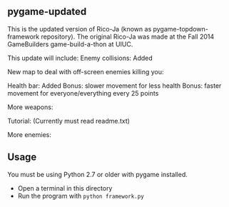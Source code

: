 pygame-updated
--------------
This is the updated version of Rico-Ja (known as pygame-topdown-framework repository).
The original Rico-Ja was made at the Fall 2014 GameBuilders game-build-a-thon at UIUC.

This update will include:
Enemy collisions: Added

New map to deal with off-screen enemies killing you: 

Health bar: Added 
Bonus: slower movement for less health 
Bonus: faster movement for everyone/everything every 25 points

More weapons:

Tutorial: (Currently must read readme.txt)

More enemies:


Usage
-----

You must be using Python 2.7 or older with pygame installed.

 * Open a terminal in this directory
 * Run the program with `python framework.py`

